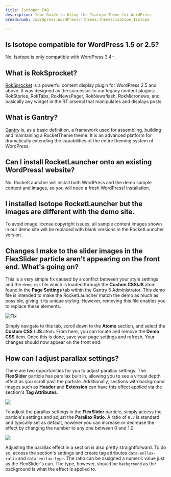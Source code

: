 ```yaml
---
title: Isotope: FAQ
description: Your Guide to Using the Isotope Theme for WordPress
breadcrumb: /wordpress:WordPress/!themes:Themes/isotope:Isotope

---
```


Is Isotope compatible for WordPress 1.5 or 2.5?
-----

No, Isotope is only compatible with WordPress 3.4+.

What is RokSprocket?
-----

[RokSprocket][roksprocket] is a powerful content display plugin for WordPress 2.5 and above. It was designed as the successor to our legacy content plugins: RokStories, RokTabs, RokNewsPager, RokNewsflash, RokMicronews, and basically any widget in the RT arsenal that manipulates and displays posts.

What is Gantry?
-----

[Gantry][gantry] is, as a basic definition, a framework used for assembling, building and maintaining a RocketTheme theme. It is an advanced platform for dramatically extending the capabilities of the entire theming system of WordPress.

Can I install RocketLauncher onto an existing WordPress! website?
-----

No. RocketLauncher will install both WordPress and the demo sample content and images, so you will need a fresh WordPress! installation.

I installed Isotope RocketLauncher but the images are different with the demo site.
-----

To avoid image license copyright issues, all sample content images shown in our demo site will be replaced with blank versions in the RocketLauncher version.

## Changes I make to the slider images in the FlexSlider particle aren't appearing on the front end. What's going on?

This is a very simple fix caused by a conflict between your style settings and the `demo.css` file which is loaded through the **Custom CSS/JS** atom found in the **Page Settings** tab within the Gantry 5 Administrator. This demo file is intended to make the RocketLauncher match the demo as much as possible, giving it its unique styling. However, removing this file enables you to replace these elements.

![Fix](assets/custom_atom_1.png)

Simply navigate to this tab, scroll down to the **Atoms** section, and select the **Custom CSS / JS** atom. From here, you can locate and remove the **Demo CSS** item. Once this is done, save your page settings and refresh. Your changes should now appear on the front end.

## How can I adjust parallax settings?

There are two opportunities for you to adjust parallax settings. The **FlexSlider** particle has parallax built in, allowing you to see a virtual depth effect as you scroll past the particle. Additionally, sections with background images such as **Header** and **Extension** can have this effect applied via the section's **Tag Attributes**.

![](assets/flexslider.jpg)

To adjust the parallax settings in the **FlexSlider** particle, simply access the particle's settings and adjust the **Parallax Ratio**. A ratio of `0.3` is standard and typically set as default, however you can increase or decrease the effect by changing the number to any one between 0 and 1.0.

![](assets/section.jpg)

Adjusting the parallax effect in a section is also pretty straightforward. To do so, access the section's settings and create tag attributes `data-enllax-ratio` and `data-enllax-type`. The ratio can be assigned a numeric value just as the FlexSlider's can. The type, however, should be `background` as the background is what the effect is applied to.

[gantry]: http://gantry.org/
[forum]: http://www.rockettheme.com/forum/wordpress-theme-isotope
[roksprocket]: http://www.rockettheme.com/wordpress/plugins/roksprocket